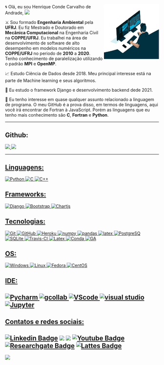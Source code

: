 ## 

<img align="right" alt="GIF" src="https://github.com/HenriqueCCdA/HenriqueCCdA/blob/main/code.gif?raw=true" width="180" height="180" />

🌀 Olá, eu sou Henrique Conde Carvalho de Andrade, <img src="https://media.giphy.com/media/hvRJCLFzcasrR4ia7z/giphy.gif" width="25px"> 

⚔️ Sou formado **Engenharia Ambiental** pela **UFRJ**. Eu fiz Mestrado e Doutorado em **Mecânica Computacional** na Engenharia Civil na **COPPE/UFRJ**. Eu trabalhei na área de desenvolvimento de software de alto desempenho em modelos numéricos na **COPPE/UFRJ** no periodo de **2010** a **2020**. Tenho conhecimento de paralelização utilizando o padrão **MPI** e **OpenMP**.

📈 Estudo Ciência de Dados desde 2018. Meu principal interesse está na parte de Machine learning e seus algoritmos.

🐉 Eu estudo o framework Django e desenvolvimento backend dede 2021.

🔱 Eu tenho interesse em quase qualquer assunto relacionado a linguagem de programa. O meu GitHub é a prova disso, em termos de linguagens, aqui você irá encontrar de Fortran à JavaScript. Porém as linguagens que eu tenho mais conhecimento são **C**, **Fortran** e **Python**. 

---
## Github: 
<div>
<a href="https://github.com/HenriqueCCdA">
<img height="170em" src="https://github-readme-stats.vercel.app/api?username=HenriqueCCdA&show_icons=true&theme=tokyonight&include_all_commits=true"/>
  
<img height="170em"  src="https://github-readme-stats.vercel.app/api/top-langs/?username=HenriqueCCdA&layout=compact&langs_count=4&theme=tokyonight"/>
  
</div>

---  
## Linguagens:
  ![Python](https://img.shields.io/badge/Python-FFD43B?style=for-the-badge&logo=python&logoColor=darkgreen)
  ![C](https://img.shields.io/badge/C-00599C?style=for-the-badge&logo=c&logoColor=white)
  ![C++](https://img.shields.io/badge/C%2B%2B-00599C?style=for-the-badge&logo=c%2B%2B&logoColor=white)

 
## Frameworks:
   ![Django](https://img.shields.io/badge/Django-092E20?style=for-the-badge&logo=django&logoColor=green)
   ![Bootstrap](https://img.shields.io/badge/Bootstrap-563D7C?style=for-the-badge&logo=bootstrap&logoColor=white)
   ![Chartjs](https://img.shields.io/badge/Chart.js-FF6384?style=for-the-badge&logo=chartdotjs&logoColor=white)
 
## Tecnologias:  
  ![Git](https://img.shields.io/badge/Git-F05032?style=for-the-badge&logo=git&logoColor=white)
  ![GitHub](https://img.shields.io/badge/GitHub-100000?style=for-the-badge&logo=github&logoColor=white)
  ![Heroku](https://img.shields.io/badge/Heroku-430098?style=for-the-badge&logo=heroku&logoColor=white)
  ![numpy](https://img.shields.io/badge/Numpy-777BB4?style=for-the-badge&logo=numpy&logoColor=white)
  ![pandas](https://img.shields.io/badge/Pandas-2C2D72?style=for-the-badge&logo=pandas&logoColor=white)
  ![latex](https://img.shields.io/badge/LaTeX-47A141?style=for-the-badge&logo=LaTeX&logoColor=white)
  ![PostgreSQ](https://img.shields.io/badge/PostgreSQL-316192?style=for-the-badge&logo=postgresql&logoColor=white)
  ![SQLite](https://img.shields.io/badge/SQLite-07405E?style=for-the-badge&logo=sqlite&logoColor=white)
  ![Travis-CI](https://img.shields.io/badge/travis_CI-3EAAAF?style=for-the-badge&logo=travisci&logoColor=white)
  ![Latex](https://img.shields.io/badge/LaTeX-47A141?style=for-the-badge&logo=LaTeX&logoColor=white)
  ![Conda](https://img.shields.io/badge/conda-342B029.svg?&style=for-the-badge&logo=anaconda&logoColor=white)
  ![GA](https://img.shields.io/badge/GitHub_Actions-2088FF?style=for-the-badge&logo=github-actions&logoColor=white)
  
## OS:  
  ![Windows](https://img.shields.io/badge/Windows-0078D6?style=for-the-badge&logo=windows&logoColor=white)
  ![Linux](https://img.shields.io/badge/Linux-FCC624?style=for-the-badge&logo=linux&logoColor=black)
  ![Fedora](https://img.shields.io/badge/Fedora-294172?style=for-the-badge&logo=fedora&logoColor=white)
  ![CentOS](https://img.shields.io/badge/Cent%20OS-262577?style=for-the-badge&logo=CentOS&logoColor=white)
  
## IDE:
  ![Pycharm](https://img.shields.io/badge/pycharm-143?style=for-the-badge&logo=pycharm&logoColor=black&color=black&labelColor=green)
  ![gcollab](https://img.shields.io/badge/Colab-F9AB00?style=for-the-badge&logo=googlecolab&color=525252)
  ![VScode](https://img.shields.io/badge/Visual_Studio_Code-0078D4?style=for-the-badge&logo=visual%20studio%20code&logoColor=white)
  ![visual studio](https://img.shields.io/badge/Visual_Studio-5C2D91?style=for-the-badge&logo=visual%20studio&logoColor=white)
  ![Jupyter](https://img.shields.io/badge/Jupyter-F37626.svg?&style=for-the-badge&logo=Jupyter&logoColor=white)
--- 

  
## Contatos e redes sociais: 
[![Linkedin Badge](https://img.shields.io/badge/LinkedIn-0077B5?style=for-the-badge&logo=linkedin&logoColor=white)](https://www.linkedin.com/in/henriqueCCdA)
[![](https://img.shields.io/badge/linktree-39E09B?style=for-the-badge&logo=linktree&logoColor=white)](https://linktr.ee/HenriqueCCdA)
[![](https://img.shields.io/badge/Gmail-D14836?style=for-the-badge&logo=gmail&logoColor=white)](henrique.ccda@gmail.com)
[![Youtube Badge](https://img.shields.io/badge/-Youtube-FF0000?style=flat-square&labelColor=FF0000&logo=youtube&logoColor=white)](https://www.youtube.com/channel/UCfrX4hhw0KfempvQTIq6H2A)
[![Researchgate Badge](https://img.shields.io/badge/-ResearchGate-green)](https://www.researchgate.net/profile/Henrique-De-Andrade)
[![Lattes Badge](https://img.shields.io/badge/-Lattes-yellowgreen)](http://lattes.cnpq.br/5907866250875091)
---
  
![](https://visitor-badge.glitch.me/badge?page_id=HenriqueCCdA.HenriqueCCdA)

